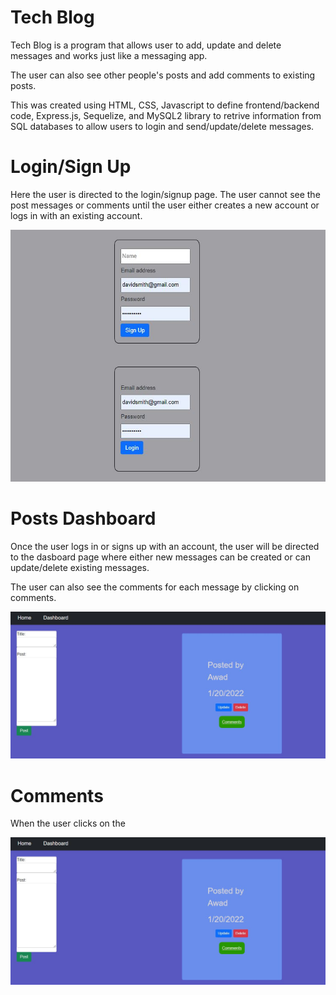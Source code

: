 # Tech Blog

Tech Blog is a program that allows user to add, update and delete messages and works just like a messaging app.

The user can also see other people's posts and add comments to existing posts.

This was created using HTML, CSS, Javascript to define frontend/backend code, Express.js, Sequelize, and MySQL2 library to retrive information from SQL databases to allow users to 
login and send/update/delete messages.


# Login/Sign Up

Here the user is directed to the login/signup page. The user cannot see the post messages or comments until the user either creates a new account or logs in with an
existing account.

![alt-text](./assets/images/page-1.JPG "main-page-1")

# Posts Dashboard

Once the user logs in or signs up with an account, the user will be directed to the dasboard page where either new messages can be created or can update/delete existing messages.

The user can also see the comments for each message by clicking on comments.

![alt-text](./assets/images/page-2.JPG "main-page-2")

# Comments

When the user clicks on the 

![alt-text](./assets/images/page-2.JPG "main-page-2")
